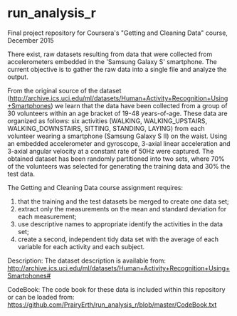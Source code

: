 # run_analysis_r
Final project repository for Coursera's "Getting and Cleaning Data" course, December 2015

There exist, raw datasets resulting from data that were collected from accelerometers embedded in the 'Samsung Galaxy S' smartphone. The current objective is to gather the raw data into a single file and analyze the output.

From the original source of the dataset (http://archive.ics.uci.edu/ml/datasets/Human+Activity+Recognition+Using+Smartphones) we learn that the data have been collected from a group of 30 volunteers within an age bracket of 19-48 years-of-age. These data are organized as follows:  six activities (WALKING, WALKING_UPSTAIRS, WALKING_DOWNSTAIRS, SITTING, STANDING, LAYING) from each volunteer wearing a smartphone (Samsung Galaxy S II) on the waist. Using an embedded accelerometer and gyroscope, 3-axial linear acceleration and 3-axial angular velocity at a constant rate of 50Hz were captured. The obtained dataset has been randomly partitioned into two sets, where 70% of the volunteers was selected for generating the training data and 30% the test data.

The Getting and Cleaning Data course assignment requires:
1) that the training and the test datasets be merged to create one data set;
2) extract only the measurements on the mean and standard deviation for each measurement;
3) use descriptive names to appropriate identify the activities in the data set;
4) create a second, independent tidy data set with the average of each variable for each activity and each subject.

Description: The dataset description is available from: http://archive.ics.uci.edu/ml/datasets/Human+Activity+Recognition+Using+Smartphones#

CodeBook: The code book for these data is included within this repository or can be loaded from:
https://github.com/PrairyErth/run_analysis_r/blob/master/CodeBook.txt
